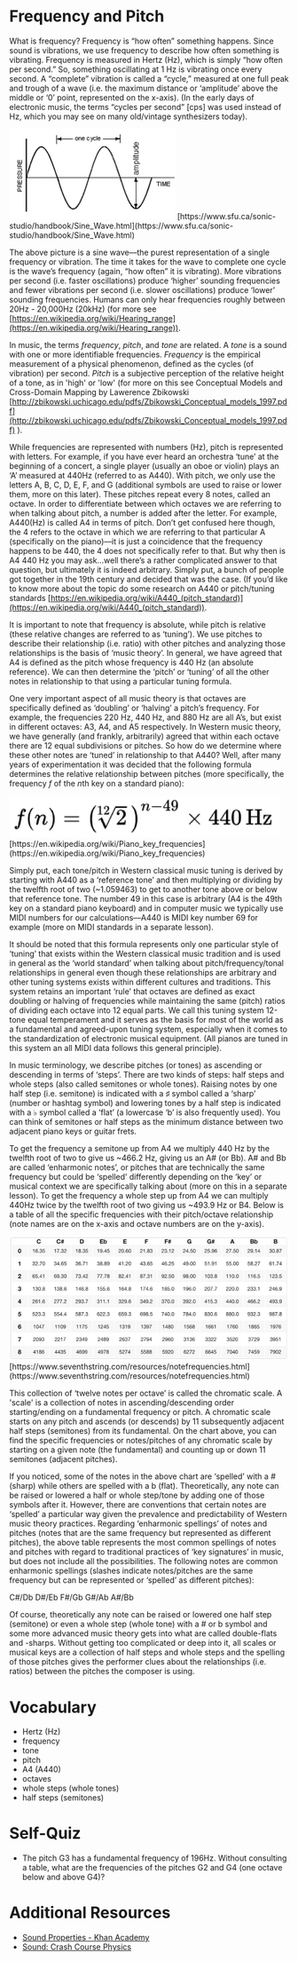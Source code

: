 Frequency and Pitch
===================

What is frequency? Frequency is “how often” something happens. Since sound is
vibrations, we use frequency to describe how often something is vibrating.
Frequency is measured in Hertz (Hz), which is simply “how often per second.”
So, something oscillating at 1 Hz is vibrating once every second. A “complete”
vibration is called a “cycle,” measured at one full peak and trough of a wave
(i.e. the maximum distance or ‘amplitude’ above the middle or ‘0’ point,
represented on the x-axis). (In the early days of electronic music, the terms
“cycles per second” [cps] was used instead of Hz, which you may see on many
old/vintage synthesizers today).

<img src="1.sinewave.png">
[https://www.sfu.ca/sonic-studio/handbook/Sine_Wave.html](https://www.sfu.ca/sonic-studio/handbook/Sine_Wave.html)

The above picture is a sine wave––the purest representation of a single
frequency or vibration. The time it takes for the wave to complete one cycle
is the wave’s frequency (again, “how often” it is vibrating). More vibrations
per second (i.e. faster oscillations) produce ‘higher’ sounding frequencies and
fewer vibrations per second (i.e. slower oscillations) produce ‘lower’ sounding
frequencies. Humans can only hear frequencies roughly between 20Hz - 20,000Hz
(20kHz) (for more see [https://en.wikipedia.org/wiki/Hearing_range](https://en.wikipedia.org/wiki/Hearing_range)).


In music, the terms *frequency*, *pitch*, and *tone* are related.
A *tone* is a sound with one or more identifiable frequencies. *Frequency* is
the empirical measurement of a physical phenomenon, defined as the cycles
(of vibration) per second. *Pitch* is a subjective perception of the relative
height of a tone, as in 'high' or 'low' (for more on this see Conceptual Models
and Cross-Domain Mapping by Lawerence Zbikowski
[http://zbikowski.uchicago.edu/pdfs/Zbikowski_Conceptual_models_1997.pdf](http://zbikowski.uchicago.edu/pdfs/Zbikowski_Conceptual_models_1997.pdf)
).

While frequencies are represented with numbers (Hz), pitch is represented
with letters. For example, if you have ever heard an orchestra ‘tune’ at the
beginning of a concert, a single player (usually an oboe or violin) plays an
‘A’ measured at 440Hz (referred to as A440). With pitch, we only use the
letters A, B, C, D, E, F, and G (additional symbols are used to raise or lower
them, more on this later). These pitches repeat every 8 notes, called an octave.
In order to differentiate between which octaves we are referring to when
talking about pitch, a number is added after the letter. For example, A440(Hz)
is called A4 in terms of pitch. Don’t get confused here though, the 4 refers
to the octave in which we are referring to that particular A (specifically
on the piano)––it is just a coincidence that the frequency happens to be 440,
the 4 does not specifically refer to that. But why then is A4 440 Hz you may
ask…well there’s a rather complicated answer to that question, but
ultimately it is indeed arbitrary. Simply put, a bunch of people got together
in the 19th century and decided that was the case. (If you’d like to know more
about the topic do some research on A440 or pitch/tuning standards
[https://en.wikipedia.org/wiki/A440_(pitch_standard)](https://en.wikipedia.org/wiki/A440_(pitch_standard)).

It is important to note that frequency is absolute, while pitch is relative
(these relative changes are referred to as ‘tuning’). We use pitches to
describe their relationship (i.e. ratio) with other pitches and analyzing
those relationships is the basis of ‘music theory’. In general,
we have agreed that A4 is defined as the pitch whose frequency is 440 Hz
(an absolute reference). We can then determine the ‘pitch’ or ‘tuning’ of all
the other notes in relationship to that using a particular tuning formula.

One very important aspect of all music theory is that octaves are specifically
defined as ‘doubling’ or ‘halving’ a pitch’s frequency. For example, the
frequencies 220 Hz, 440 Hz, and 880 Hz are all A’s, but exist in different
octaves: A3, A4, and A5 respectively. In Western music theory, we have
generally (and frankly, arbitrarily) agreed that within each octave there are
12 equal subdivisions or pitches. So how do we determine where these other notes
are ‘tuned’ in relationship to that A440? Well, after many years of
experimentation it was decided that the following formula determines the
relative relationship between pitches (more specifically, the frequency *f* of
the *n*th key on a standard piano):

<img src="1.pitchformula.png">
[https://en.wikipedia.org/wiki/Piano_key_frequencies](https://en.wikipedia.org/wiki/Piano_key_frequencies)

Simply put, each tone/pitch in Western classical music tuning is derived by
starting with A440 as a ‘reference tone’ and then multiplying or dividing by
the twelfth root of two (~1.059463) to get to another tone above or below that
reference tone. The number 49 in this case is arbitrary (A4 is the 49th key on
a standard piano keyboard) and in computer music we typically use MIDI numbers
for our calculations––A440 is MIDI key number 69 for example (more on MIDI
standards in a separate lesson).


It should be noted that this formula represents only one particular style of
‘tuning’ that exists within the Western classical music tradition and is used
in general as the ‘world standard’ when talking about pitch/frequency/tonal
relationships in general even though these relationships are arbitrary and
other tuning systems exists within different cultures and traditions.
This system retains an important ‘rule’ that octaves are defined as exact doubling or
halving of frequencies while maintaining the same (pitch) ratios of dividing
each octave into 12 equal parts. We call this tuning system 12-tone equal
temperament and it serves as the basis for most of the world as a fundamental
and agreed-upon tuning system, especially when it comes to the standardization
of electronic musical equipment. (All pianos are tuned in this system an all
MIDI data follows this general principle).

In music terminology, we describe pitches (or tones) as ascending or
descending in terms of ‘steps’. There are two kinds of steps:
half steps and whole steps (also called semitones or whole tones).
Raising notes by one half step (i.e. semitone) is indicated with a ♯
symbol called a ‘sharp’ (number or hashtag symbol) and lowering tones
by a half step is indicated with a ♭ symbol called a ‘flat’ (a lowercase
‘b’ is also frequently used). You can think of semitones or half steps as
the minimum distance between two adjacent piano keys or guitar frets.

To get the frequency a semitone up from A4 we multiply 440 Hz by the twelfth
root of two to give us ~466.2 Hz, giving us an A# (or Bb). A# and Bb are
called ‘enharmonic notes’, or pitches that are technically the same frequency
but could be ‘spelled’ differently depending on the ‘key’ or musical context
we are specifically talking about (more on this in a separate lesson). To get the frequency
a whole step up from A4 we can multiply 440Hz twice by the twelfth root
of two giving us ~493.9 Hz or B4. Below is a table of all the specific
frequencies with their pitch/octave relationship (note names are on the x-axis
and octave numbers are on the y-axis).

<img src="1.freqpitchtable.png">
[https://www.seventhstring.com/resources/notefrequencies.html](https://www.seventhstring.com/resources/notefrequencies.html)


This collection of ‘twelve notes per octave’ is called the chromatic scale.
A 'scale' is a collection of notes in ascending/descending order
starting/ending on a fundamental frequency or pitch. A chromatic scale starts
on any pitch and ascends (or descends) by 11 subsequently adjacent half steps
(semitones) from its fundamental. On the chart above, you can find the
specific frequencies or notes/pitches of any chromatic scale by starting on
a given note (the fundamental) and counting up or down 11 semitones
(adjacent pitches).

If you noticed, some of the notes in the above chart are ‘spelled’ with a #
(sharp) while others are spelled with a b (flat). Theoretically, any note
can be raised or lowered a half or whole step/tone by adding one of those
symbols after it. However, there are conventions that certain notes are
‘spelled’ a particular way given the prevalence and predictability of Western
music theory practices. Regarding ‘enharmonic spellings’ of notes and pitches
(notes that are the same frequency but represented as different pitches),
the above table represents the most common spellings of notes and pitches
with regard to traditional practices of ‘key signatures’ in music, but does
not include all the possibilities. The following notes are common enharmonic
spellings (slashes indicate notes/pitches are the same frequency but can be
represented or ‘spelled’ as different pitches):

C#/Db D#/Eb F#/Gb G#/Ab A#/Bb

Of course, theoretically any note can be raised or lowered one half step
(semitone) or even a whole step (whole tone) with a # or b symbol and some
more advanced music theory gets into what are called double-flats and -sharps.
Without getting too complicated or deep into it, all scales or musical keys
are a collection of half steps and whole steps and the spelling of those
pitches gives the performer clues about the relationships (i.e. ratios)
between the pitches the composer is using.

Vocabulary
==========

- Hertz (Hz)
- frequency
- tone
- pitch
- A4 (A440)
- octaves
- whole steps (whole tones)
- half steps (semitones)


Self-Quiz
=========

- The pitch G3 has a fundamental frequency of 196Hz. Without consulting a table,
what are the frequencies of the pitches G2 and G4 (one octave below and above G4)?



Additional Resources
====================
- [Sound Properties - Khan Academy](https://www.youtube.com/watch?v=-_xZZt99MzY)
- [Sound: Crash Course Physics](https://www.youtube.com/watch?v=qV4lR9EWGlY)
